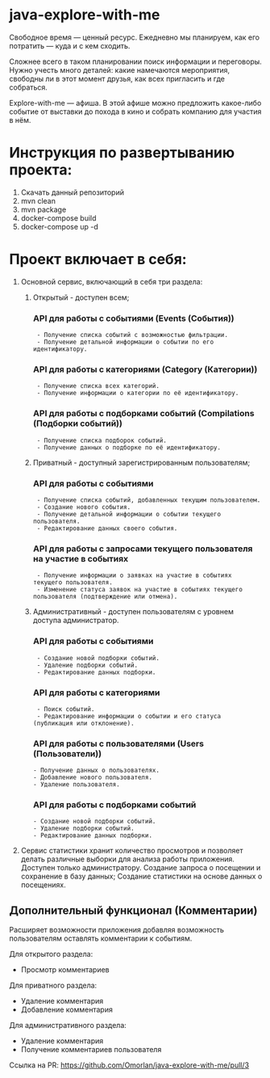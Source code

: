 # java-explore-with-me
Свободное время — ценный ресурс. Ежедневно мы планируем, как его потратить — куда и с кем сходить.

Сложнее всего в таком планировании поиск информации и переговоры. Нужно учесть много деталей: какие намечаются мероприятия, свободны ли в этот момент друзья, как всех пригласить и где собраться.

Explore-with-me — афиша. В этой афише можно предложить какое-либо событие от выставки до похода в кино и собрать компанию для участия в нём.

# Инструкция по развертыванию проекта:
1. Скачать данный репозиторий
2. mvn clean
3. mvn package
4. docker-compose build
5. docker-compose up -d

# Проект включает в себя:
1. Основной сервис, включающий в себя три раздела:

   1. Открытый - доступен всем;
         ### API для работы с событиями (Events (События))
           - Получение списка событий с возможностью фильтрации.
           - Получение детальной информации о событии по его идентификатору.
         ### API для работы с категориями (Category (Категории))
           - Получение списка всех категорий.
           - Получение информации о категории по её идентификатору.
         ### API для работы с подборками событий (Compilations (Подборки событий))
           - Получение списка подборок событий.
           - Получение данных о подборке по её идентификатору.
   2. Приватный - доступный зарегистрированным пользователям;
         ### API для работы с событиями
           - Получение списка событий, добавленных текущим пользователем.
           - Создание нового события.
           - Получение детальной информации о событии текущего пользователя.
           - Редактирование данных своего события.
         ### API для работы с запросами текущего пользователя на участие в событиях
           - Получение информации о заявках на участие в событиях текущего пользователя.
           - Изменение статуса заявок на участие в событиях текущего пользователя (подтверждение или отмена).
   3. Административный - доступен пользователям с уровнем доступа администратор.
         ### API для работы с событиями
           - Создание новой подборки событий.
           - Удаление подборки событий.
           - Редактирование данных подборки.
         ### API для работы с категориями
           - Поиск событий.
           - Редактирование информации о событии и его статуса (публикация или отклонение).
         ### API для работы с пользователями (Users (Пользователи))
          - Получение данных о пользователях.
          - Добавление нового пользователя.
          - Удаление пользователя.
         ### API для работы с подборками событий
          - Создание новой подборки событий.
          - Удаление подборки событий.
          - Редактирование данных подборки.
   
2. Сервис статистики хранит количество просмотров и позволяет делать различные выборки для анализа работы приложения. Доступен только администратору.
   Создание запроса о посещении и сохранение в базу данных;
   Создание статистики на основе данных о посещениях.

## Дополнительный функционал (Комментарии)
Расширяет возможности приложения добавляя возможность пользователям оставлять комментарии к событиям.
 
Для открытого раздела:
- Просмотр комментариев

Для приватного раздела:
- Удаление комментария
- Добавление комментария

Для административного раздела:
- Удаление комментария
- Получение комментариев пользователя

Ссылка на PR: https://github.com/Omorlan/java-explore-with-me/pull/3
